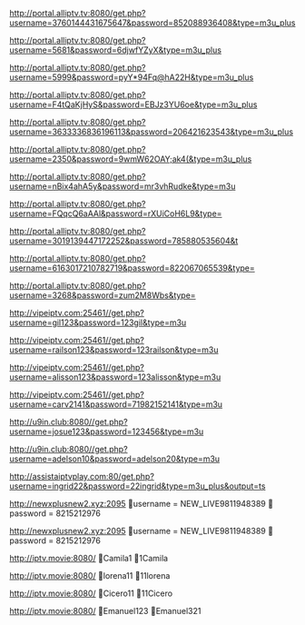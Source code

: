 
http://portal.alliptv.tv:8080/get.php?username=3760144431675647&password=852088936408&type=m3u_plus

http://portal.alliptv.tv:8080/get.php?username=5681&password=6djwfYZyX&type=m3u_plus

http://portal.alliptv.tv:8080/get.php?username=5999&password=pyY*94Fq@hA22H&type=m3u_plus

http://portal.alliptv.tv:8080/get.php?username=F4tQaKjHyS&password=EBJz3YU6oe&type=m3u_plus

http://portal.alliptv.tv:8080/get.php?username=3633336836196113&password=206421623543&type=m3u_plus

http://portal.alliptv.tv:8080/get.php?username=2350&password=9wmW62OAY;ak4(&type=m3u_plus

http://portal.alliptv.tv:8080/get.php?username=nBix4ahA5y&password=mr3vhRudke&type=m3u

http://portal.alliptv.tv:8080/get.php?username=FQqcQ6aAAl&password=rXUiCoH6L9&type=

http://portal.alliptv.tv:8080/get.php?username=3019139447172252&password=785880535604&t

http://portal.alliptv.tv:8080/get.php?username=6163017210782719&password=822067065539&type=

http://portal.alliptv.tv:8080/get.php?username=3268&password=zum2M8Wbs&type=

http://vipeiptv.com:25461//get.php?username=gil123&password=123gil&type=m3u

http://vipeiptv.com:25461//get.php?username=railson123&password=123railson&type=m3u

http://vipeiptv.com:25461//get.php?username=alisson123&password=123alisson&type=m3u

http://vipeiptv.com:25461//get.php?username=carv2141&password=71982152141&type=m3u

http://u9in.club:8080//get.php?username=josue123&password=123456&type=m3u

http://u9in.club:8080//get.php?username=adelson10&password=adelson20&type=m3u

http://assistaiptvplay.com:80/get.php?username=ingrid22&password=22ingrid&type=m3u_plus&output=ts

http://newxplusnew2.xyz:2095
👤username = NEW_LIVE9811948389
🔑password  =  8215212976

http://newxplusnew2.xyz:2095
👤username = NEW_LIVE9811948389
🔑password  =  8215212976

http://iptv.movie:8080/
👤Camila1
🔑1Camila

http://iptv.movie:8080/
👤lorena11
🔑11lorena 

http://iptv.movie:8080/
👤Cicero11
🔑11Cicero 

http://iptv.movie:8080/
👤Emanuel123
🔑Emanuel321

